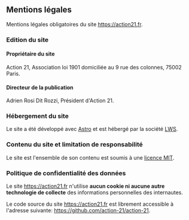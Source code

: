 ## Mentions légales

Mentions légales obligatoires du site https://action21.fr.

### Edition du site

#### Propriétaire du site

Action 21, Association loi 1901 domiciliée au 9 rue des colonnes, 75002 Paris.

#### Directeur de la publication

Adrien Rosi Dit Rozzi, Président d'Action 21.

### Hébergement du site

Le site a été développé avec [Astro](https://astro.build/) et est hébergé par la société [LWS](https://annuaire-entreprises.data.gouv.fr/entreprise/ligne-web-services-lws-851993683).

### Contenu du site et limitation de responsabilité

Le site est l'ensemble de son contenu est soumis à une [licence MIT](https://github.com/action-21/action-21/LICENCE).

### Politique de confidentialité des données

Le site https://action21.fr n'utilise **aucun cookie ni aucune autre technologie de collecte** des informations personnelles des internautes.

Le code source du site https://action21.fr est librement accessible à l'adresse suivante: https://github.com/action-21/action-21.
